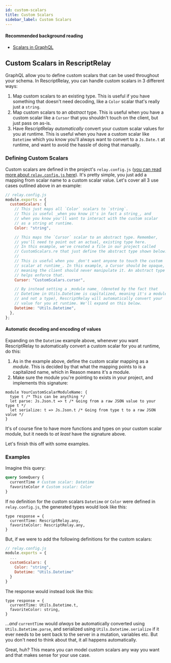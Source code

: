 ```yaml
---
id: custom-scalars
title: Custom Scalars
sidebar_label: Custom Scalars
---
```


#### Recommended background reading

- [Scalars in GraphQL](https://graphql.org/learn/schema/#scalar-types)

## Custom Scalars in RescriptRelay

GraphQL allow you to define custom scalars that can be used throughout your schema. In RescriptRelay, you can handle custom scalars in 3 different ways:

1. Map custom scalars to an existing type. This is useful if you have something that doesn't need decoding, like a `Color` scalar that's really just a `string`.
2. Map custom scalars to an _abstract_ type. This is useful when you have a custom scalar like a `Cursor` that you shouldn't touch on the client, but just pass on as-is.
3. Have RescriptRelay _automatically_ convert your custom scalar values for you at runtime. This is useful when you have a custom scalar like `Datetime` which you know you'll always want to convert to a `Js.Date.t` at runtime, and want to avoid the hassle of doing that manually.

### Defining Custom Scalars

Custom scalars are defined in the project's `relay.config.js` ([you can read more about `relay.config.js` here](getting-started#configuring-relay)). It's pretty simple, you just add a mapping from scalar name to a custom scalar value. Let's cover all 3 use cases outlined above in an example:

```js
// relay.config.js
module.exports = {
  customScalars: {
    // This just maps all `Color` scalars to `string`.
    // This is useful _when you know it's in fact a string_, and
    // when you know you'll want to interact with the custom scalar
    // as a string at runtime.
    Color: "string",

    // This maps the `Cursor` scalar to an abstract type. Remember,
    // you'll need to point out an actual, existing type here.
    // In this example, we've created a file in our project called
    // CustomScalars.re that just define the abstract type shown below.
    //
    // This is useful when you _don't want anyone to touch the custom
    // scalar at runtime_. In this example, a Cursor should be opaque,
    // meaning the client should never manipulate it. An abstract type
    // helps enforce that.
    Cursor: "CustomScalars.cursor",

    // By instead setting a _module name_ (denoted by the fact that
    // Datetime in Utils.Datetime is capitalized, meaning it's a module
    // and not a type), RescriptRelay will automatically convert your
    // value for you at runtime. We'll expand on this below.
    Datetime: "Utils.Datetime",
  },
};
```

#### Automatic decoding and encoding of values

Expanding on the `Datetime` example above, whenever you want RescriptRelay to automatically convert a custom scalar for you at runtime, do this:

1. As in the example above, define the custom scalar mapping as a _module_. This is decided by that what the mapping points to is a capitalized name, which in Reason means it's a module.
2. Make sure the module you're pointing to exists in your project, and implements this signature:

```reason
module YourCustomScalarModuleName: {
  type t /* This can be anything */
  let parse: Js.Json.t => t /* Going from a raw JSON value to your type t */
  let serialize: t => Js.Json.t /* Going from type t to a raw JSON value */
}
```

It's of course fine to have more functions and types on your custom scalar module, but it needs to _at least_ have the signature above.

Let's finish this off with some examples.

### Examples

Imagine this query:

```graphql
query SomeQuery {
  currentTime # Custom scalar: Datetime
  favoriteColor # Custom scalar: Color
}
```

If no definition for the custom scalars `Datetime` or `Color` were defined in `relay.config.js`, the generated types would look like this:

```reason
type response = {
  currentTime: RescriptRelay.any,
  favoriteColor: RescriptRelay.any,
}

```

But, if we were to add the following definitions for the custom scalars:

```javascript
// relay.config.js
module.exports = {
  ...
  customScalars: {
    Color: "string",
    Datetime: "Utils.Datetime"
  }
}
```

The response would instead look like this:

```reason
type response = {
  currentTime: Utils.Datetime.t,
  favoriteColor: string,
}

```

_...and_ `currentTime` would _always_ be automatically converted using `Utils.Datetime.parse`, and serialized using `Utils.Datetime.serialize` if it ever needs to be sent back to the server in a mutation, variables etc. But you don't need to think about that, it all happens automatically.

Great, huh? This means you can model custom scalars any way you want and that makes sense for your use case.
